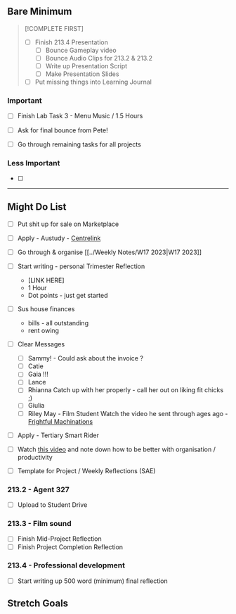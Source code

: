 ## Bare Minimum

> [!COMPLETE FIRST]
> - [ ] Finish 213.4 Presentation
> 	- [ ] Bounce Gameplay video
> 	- [ ] Bounce Audio Clips for 213.2 & 213.2
> 	- [ ] Write up Presentation Script
> 	- [ ] Make Presentation Slides
> - [ ] Put missing things into Learning Journal

### Important
- [ ] Finish Lab Task 3 - Menu Music / 1.5 Hours
- [ ] Ask for final bounce from Pete!
- [ ] Go through remaining tasks for all projects 
      

### Less Important
- [ ] 
      

---
## Might Do List

- [ ] Put shit up for sale on Marketplace 
- [ ] Apply - Austudy - [Centrelink](https://www.servicesaustralia.gov.au/payments-you-can-get-for-higher-education?context=60078)
- [ ] Go through & organise [[../Weekly Notes/W17 2023|W17 2023]]
- [ ] Start writing - personal Trimester Reflection
	- [LINK HERE]
	- 1 Hour
	- Dot points - just get started
- [ ] Sus house finances 
	- bills - all outstanding
	- rent owing
- [ ] Clear Messages
	- [ ] Sammy! - Could ask about the invoice ?
	- [ ] Catie
	- [ ] Gaia !!!
	- [ ] Lance
	- [ ] Rhianna
		Catch up with her properly - call her out on liking fit chicks ;) 
	- [ ] Giulia
	- [ ] Riley May - Film Student
		Watch the video he sent through ages ago - [Frightful Machinations](https://drive.google.com/file/d/1t_vEZSsmPGel2e-BSLAe1JTFHFVzk7Sq/view)

- [ ] Apply - Tertiary Smart Rider
- [ ] Watch [this video](https://www.youtube.com/watch?v=0_44XEVOwek) and note down how to be better with organisation / productivity
- [ ] Template for Project / Weekly Reflections (SAE)



### 213.2 - Agent 327
- [ ] Upload to Student Drive
### 213.3 - Film sound
- [ ] Finish Mid-Project Reflection
- [ ] Finish Project Completion Reflection
### 213.4 - Professional development
- [ ] Start writing up 500 word (minimum) final reflection

## Stretch Goals



